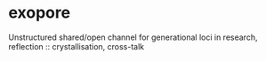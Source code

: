 # exopore
Unstructured shared/open channel for generational loci in research, reflection :: crystallisation, cross-talk
